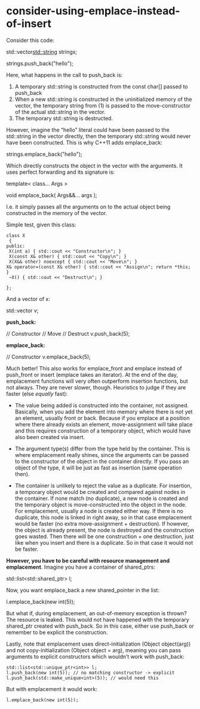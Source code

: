 # consider-using-emplace-instead-of-insert

Consider this code:

std::vector<std::string> strings;

strings.push_back("hello");

Here, what happens in the call to push_back is:

1.  A temporary std::string is constructed from the const char[] passed
    to push_back
2.  When a new std::string is constructed in the uninitialized memory of
    the vector, the temporary string from (1) is passed to the
    move-constructor of the actual std::string in the vector.
3.  The temporary std::string is destructed.

However, imagine the “hello” literal could have been passed to the
std::string in the vector directly, then the temporary std::string would
never have been constructed. This is why C++11 adds emplace_back:

strings.emplace_back("hello");

Which directly constructs the object in the vector with the arguments.
It uses perfect forwarding and its signature is:

template< class... Args >

void emplace_back( Args&&... args );

I.e. it simply passes all the arguments on to the actual object being
constructed in the memory of the vector.

Simple test, given this class:
```
class X
 {
public:
 X(int a) { std::cout << "Constructor\n"; }
 X(const X& other) { std::cout << "Copy\n"; }
 X(X&& other) noexcept { std::cout << "Move\n"; }
X& operator=(const X& other) { std::cout << "Assign\n"; return *this; }
 ~X() { std::cout << "Destruct\n"; }

};
```

And a vector of x:

std::vector<X> v;

**push_back:**

// Constructor
// Move
// Destruct
v.push_back(5);

**emplace_back:**

// Constructor
v.emplace_back(5);

Much better! This also works for emplace_front and emplace instead of
push_front or insert (emplace takes an iterator). At the end of the day,
emplacement functions will very often outperform insertion functions,
but not always. They are never slower, though. Heuristics to judge if
they are faster (else _equally_ fast):

-   The value being added is constructed into the container,
    not assigned. Basically, when you add the element into memory where
    there is not yet an element, usually front or back. Because if you
    emplace at a position where there already exists an element,
    move-assignment will take place and this requires construction of a
    temporary object, which would have also been created via insert.

-   The argument type(s) differ from the type held by the container.
    This is where emplacement really shines, since the arguments can be
    passed to the constructor of the object in the container directly.
    If you pass an object of the type, it will be just as fast as
    insertion (same operation then).

-   The container is unlikely to reject the value as a duplicate. For
    insertion, a temporary object would be created and compared against
    nodes in the container. If none match (no duplicate), a new node is
    created and the temporary object is move-constructed into the object
    in the node. For emplacement, usually a node is created either way.
    If there is no duplicate, this node is linked in right away, so in
    that case emplacement would be faster (no extra move-assignment +
    destruction). If however, the object is already present, the node is
    destroyed and the construction goes wasted. Then there will be one
    construction + one destruction, just like when you insert and there
    is a duplicate. So in that case it would not be faster.

**However, you have to be careful with resource management and
emplacement**. Imagine you have a container of shared_ptrs:

std::list<std::shared_ptr<int>> l;

Now, you want emplace_back a new shared_pointer in the list:

l.emplace_back(new int(5));

But what if, during emplacement, an out-of-memory exception is thrown?
The resource is leaked. This would not have happened with the temporary
shared_ptr created with push_back. So in this case, either use push_back
or remember to be explicit the construction.

Lastly, note that emplacement uses direct-initialization (Object
object(arg)) and not copy-initialization (Object object = arg), meaning
you can pass arguments to explicit constructors which wouldn’t work with
push_back:

```
std::list<std::unique_ptr<int>> l;
l.push_back(new int(5)); // no matching constructor -> explicit
l.push_back(std::make_unique<int>(5)); // would need this
```

But with emplacement it would work:

```
l.emplace_back(new int(5));
```

